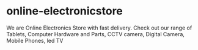 online-electronicstore
======================

We are Online Electronics Store with fast delivery.  Check out our range of Tablets, Computer Hardware and Parts, CCTV camera, Digital Camera, Mobile Phones, led TV
